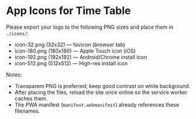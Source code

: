 # App Icons for Time Table

Please export your logo to the following PNG sizes and place them in `./icons/`:

- icon-32.png   (32x32)   — favicon (browser tab)
- icon-180.png  (180x180) — Apple Touch icon (iOS)
- icon-192.png  (192x192) — Android/Chrome install icon
- icon-512.png  (512x512) — High-res install icon

Notes:
- Transparent PNG is preferred; keep good contrast on white background.
- After placing the files, reload the site once online so the service worker caches them.
- The PWA manifest (`manifest.webmanifest`) already references these filenames.

